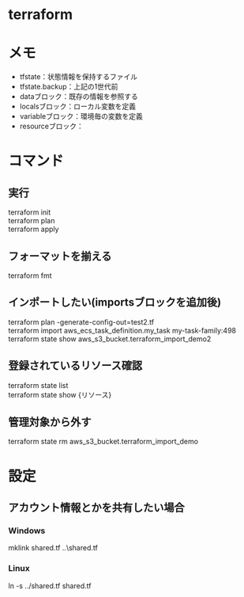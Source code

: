 # terraform
# メモ
- tfstate：状態情報を保持するファイル
- tfstate.backup：上記の1世代前
- dataブロック：既存の情報を参照する
- localsブロック：ローカル変数を定義
- variableブロック：環境毎の変数を定義
- resourceブロック：
# コマンド
## 実行
terraform init  
terraform plan  
terraform apply  
## フォーマットを揃える
terraform fmt
## インポートしたい(importsブロックを追加後)
terraform plan -generate-config-out=test2.tf  
terraform import aws_ecs_task_definition.my_task my-task-family:498  
terraform state show aws_s3_bucket.terraform_import_demo2
## 登録されているリソース確認
terraform state list  
terraform state show {リソース}
## 管理対象から外す
terraform state rm aws_s3_bucket.terraform_import_demo

# 設定
## アカウント情報とかを共有したい場合
### Windows
mklink shared.tf ..\shared.tf
### Linux
ln -s ../shared.tf shared.tf
